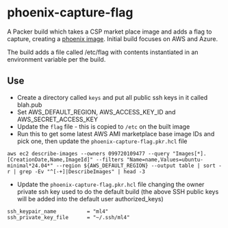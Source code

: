 # phoenix-capture-flag

A Packer build which takes a CSP market place image and adds a flag to capture, creating a [phoenix image](https://martinfowler.com/bliki/PhoenixServer.html).
Initial build focuses on AWS and Azure.

The build adds a file called /etc/flag with contents instantiated in an environment variable per the build.

## Use
- Create a directory called `keys` and put all public ssh keys in it called blah.pub
- Set AWS_DEFAULT_REGION, AWS_ACCESS_KEY_ID and AWS_SECRET_ACCESS_KEY
- Update the `flag` file - this is copied to `/etc` on the built image
- Run this to get some latest AWS AMI marketplace base image IDs and pick one, then update the `phoenix-capture-flag.pkr.hcl` file
```shell
aws ec2 describe-images --owners 099720109477 --query "Images[*].[CreationDate,Name,ImageId]" --filters "Name=name,Values=ubuntu-minimal*24.04*" --region ${AWS_DEFAULT_REGION} --output table | sort -r | grep -Ev "^[-+]|DescribeImages" | head -3
```
- Update the `phoenix-capture-flag.pkr.hcl` file changing the owner private ssh key used to do the default build (the above SSH public keys will be added into the default user authorized_keys)
```shell
ssh_keypair_name          = "ml4"
ssh_private_key_file      = "~/.ssh/ml4"
```
